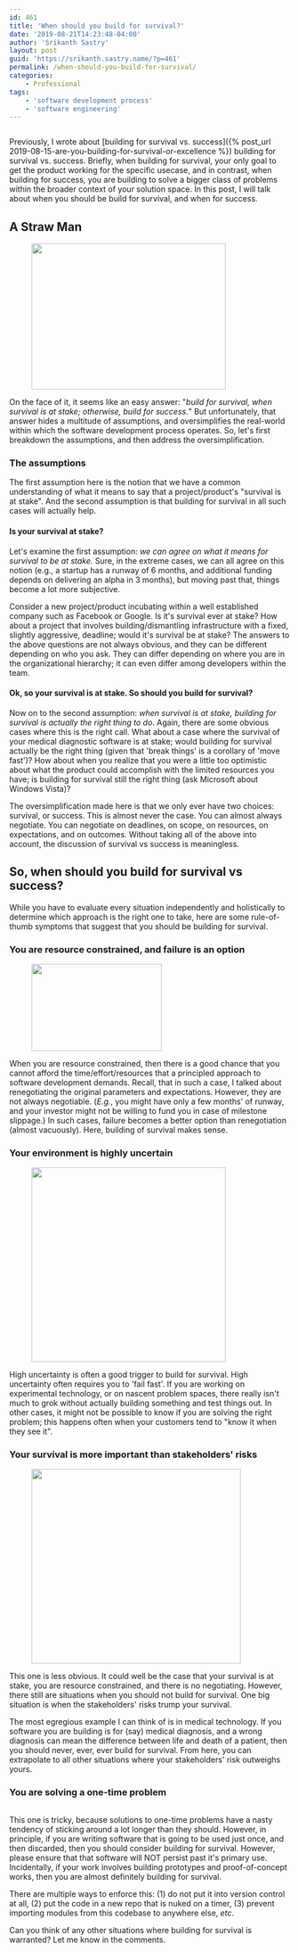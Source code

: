 ```yaml
---
id: 461
title: 'When should you build for survival?'
date: '2019-08-21T14:23:48-04:00'
author: 'Srikanth Sastry'
layout: post
guid: 'https://srikanth.sastry.name/?p=461'
permalink: /when-should-you-build-for-survival/
categories:
    - Professional
tags:
    - 'software development process'
    - 'software engineering'
---
```


<!-- wp:image {"align":"center","id":463} -->
<div class="wp-block-image"><figure class="aligncenter"><img src="https://srikanth.sastry.name/wp-content/uploads/2019/08/Are-You-Succeeding-Blog-thegem-blog-default-1024x512.jpg" alt="" class="wp-image-463"/><!-- <figcaption>source: http://beaconbusinessmarketing.com/success-vs-survival/</figcaption> --> </figure></div>
<!-- /wp:image -->

<!-- wp:paragraph -->
Previously, I wrote about [building for survival vs. success]({% post_url 2019-08-15-are-you-building-for-survival-or-excellence %}) building for survival vs. success. Briefly, when building for survival, your only goal to get the product working for the specific usecase, and in contrast, when building for success, you are building to solve a bigger class of problems within the broader context of your solution space. In this post, I will talk about when you should be build for survival, and when for success.
<!-- /wp:paragraph -->

<!-- wp:more -->
<!--more-->
<!-- /wp:more -->

<!-- wp:heading -->
<h2>A Straw Man</h2>
<!-- /wp:heading -->

<!-- wp:image {"align":"center","id":464,"width":349,"height":262} -->
<div class="wp-block-image"><figure class="aligncenter is-resized"><img src="https://srikanth.sastry.name/wp-content/uploads/2019/08/Meet-You-Strawman.jpg" alt="" class="wp-image-464" width="349" height="262"/><!--<figcaption>source: https://prepareforchange.net/wp-content/uploads/2016/06/Meet-You-Strawman.jpg</figcaption>--></figure></div>
<!-- /wp:image -->

<!-- wp:paragraph -->
<p>On the face of it, it seems like an easy answer: "<em>build for survival, when survival is at stake; otherwise, build for success.</em>" But unfortunately, that answer hides a multitude of assumptions, and oversimplifies the real-world within which the software development process operates. So, let's first breakdown the assumptions, and then address the oversimplification.</p>
<!-- /wp:paragraph -->

<!-- wp:heading {"level":3} -->
<h3>The assumptions</h3>
<!-- /wp:heading -->

<!-- wp:paragraph -->
<p>The first assumption here is the notion that we have a common understanding of what it means to say that a project/product's "survival is at stake". And the second assumption is that building for survival in all such cases will actually help. </p>
<!-- /wp:paragraph -->

<!-- wp:heading {"level":4} -->
<h4>Is your survival at stake?</h4>
<!-- /wp:heading -->

<!-- wp:paragraph -->
<p> Let's examine the first assumption: <em>we can agree on what it means for survival to be at stake.</em> Sure, in the extreme cases, we can all agree on this notion (e.g., a startup has a runway of 6 months, and additional funding depends on delivering an alpha in 3 months), but moving past that, things become a lot more subjective. </p>
<!-- /wp:paragraph -->

<!-- wp:paragraph -->
<p>Consider a new project/product incubating within a well established company such as Facebook or Google. Is it's survival ever at stake? How about a project that involves building/dismantling infrastructure with a fixed, slightly aggressive, deadline; would it's survival be at stake? The answers to the above questions are not always obvious, and they can be different depending on who you ask. They can differ depending on where you are in the organizational hierarchy; it can even differ among developers within the team. </p>
<!-- /wp:paragraph -->

<!-- wp:heading {"level":4} -->
<h4>Ok, so your survival is at stake. So should you build for survival?</h4>
<!-- /wp:heading -->

<!-- wp:paragraph -->
<p>Now on to the second assumption: <em>when survival is at stake, building for survival is actually the right thing to do</em>. Again, there are some obvious cases where this is the right call. What about a case where the survival of your medical diagnostic software is at stake; would building for survival actually be the right thing (given that 'break things' is a corollary of 'move fast')?  How about when you realize that you were a little too optimistic about what the product could accomplish with the limited resources you have; is building for survival still the right thing (ask Microsoft about Windows Vista)?</p>
<!-- /wp:paragraph -->

<!-- wp:paragraph -->
<p>The oversimplification made here is that we only ever have two choices: survival, or success. This is almost never the case. You can almost always negotiate. You can negotiate on deadlines, on scope, on resources, on expectations, and on outcomes. Without taking all of the above into account, the discussion of survival vs success is meaningless. </p>
<!-- /wp:paragraph -->

<!-- wp:heading -->
<h2>So, when should you build for survival vs success?</h2>
<!-- /wp:heading -->

<!-- wp:paragraph -->
<p>While you have to evaluate every situation independently and holistically to determine which approach is the right one to take, here are some rule-of-thumb symptoms that suggest that you should be building for survival.</p>
<!-- /wp:paragraph -->

<!-- wp:heading {"level":3} -->
<h3>You are resource constrained, and failure is an option</h3>
<!-- /wp:heading -->

<!-- wp:image {"align":"center","id":465,"width":234,"height":156} -->
<div class="wp-block-image"><figure class="aligncenter is-resized"><img src="https://srikanth.sastry.name/wp-content/uploads/2019/08/product-resource-graphic01.png" alt="" class="wp-image-465" width="234" height="156"/><!-- <figcaption>source: https://www.triskellsoftware.com/wp-content/uploads/2016/01/product-resource-graphic01.png</figcaption> --></figure></div>
<!-- /wp:image -->

<!-- wp:paragraph -->
<p>When you are resource constrained, then there is a good chance that you cannot afford the time/effort/resources that a principled approach to software development demands. Recall, that in such a case, I talked about renegotiating the original parameters and expectations. However, they are not always negotiable. (<em>E.g.</em>, you might have only a few months' of runway, and your investor might not be willing to fund you in case of milestone slippage.) In such cases, failure becomes a better option than renegotiation (almost vacuously). Here, building of survival makes sense.</p>
<!-- /wp:paragraph -->

<!-- wp:heading {"level":3} -->
<h3>Your environment is highly uncertain</h3>
<!-- /wp:heading -->

<!-- wp:image {"align":"center","id":466,"width":349,"height":349} -->
<div class="wp-block-image"><figure class="aligncenter is-resized"><img src="https://srikanth.sastry.name/wp-content/uploads/2019/08/Uncertainty-Reigns-Supreme-for-Fixed-Income-Investors-in-2015-e1505506674364.png" alt="" class="wp-image-466" width="349" height="349"/> <!-- <figcaption>source: https://blogs.cfainstitute.org/investor/2015/09/08/uncertainty-reigns-supreme-for-fixed-income-investors-in-2015/</figcaption> --> </figure></div>
<!-- /wp:image -->

<!-- wp:paragraph -->
<p>High uncertainty is often a good trigger to build for survival. High uncertainty often requires you to 'fail fast'. If you are working on experimental technology, or on nascent problem spaces, there really isn't much to grok without actually building something and test things out. In other cases, it might not be possible to know if you are solving the right problem; this happens often when your customers tend to "know it when they see it".</p>
<!-- /wp:paragraph -->

<!-- wp:heading {"level":3} -->
<h3>Your survival is more important than stakeholders' risks</h3>
<!-- /wp:heading -->

<!-- wp:image {"align":"center","id":467,"width":376,"height":349} -->
<div class="wp-block-image"><figure class="aligncenter is-resized"><img src="https://srikanth.sastry.name/wp-content/uploads/2019/08/stakeholders.png" alt="" class="wp-image-467" width="376" height="349"/> <!-- <figcaption>source: https://corporatefinanceinstitute.com/resources/knowledge/finance/stakeholder/</figcaption> --> </figure></div>
<!-- /wp:image -->

<!-- wp:paragraph -->
<p>This one is less obvious. It could well be the case that your survival is at stake, you are resource constrained, and there is no negotiating. However, there still are situations when you should not build for survival. One big situation is when the stakeholders' risks trump your survival.</p>
<!-- /wp:paragraph -->

<!-- wp:paragraph -->
<p>The most egregious example I can think of is in medical technology. If you software you are building is for (say) medical diagnosis, and a wrong diagnosis can mean the difference between life and death of a patient, then you should never, ever, ever build for survival. From here, you can extrapolate to all other situations where your stakeholders' risk outweighs yours.</p>
<!-- /wp:paragraph -->

<!-- wp:heading {"level":3} -->
<h3>You are solving a one-time problem</h3>
<!-- /wp:heading -->

<!-- wp:image {"align":"center","id":468} -->
<div class="wp-block-image"><figure class="aligncenter"><img src="https://srikanth.sastry.name/wp-content/uploads/2019/08/Throw-away-Prototyping-Model.jpg" alt="" class="wp-image-468"/> <!-- <figcaption>source: https://prototypeinfo.com/evolutionary-prototyping-and-throw-away-prototyping/</figcaption>  --> </figure></div>
<!-- /wp:image -->

<!-- wp:paragraph -->
<p>This one is tricky, because solutions to one-time problems have a nasty tendency of sticking around a lot longer than they should. However, in principle, if you are writing software that is going to be used just once, and then discarded, then you should consider building for survival. However, please ensure that that software will NOT persist past it's primary use. Incidentally, if your work involves building prototypes and proof-of-concept works, then you are almost definitely building for survival.</p>
<!-- /wp:paragraph -->

<!-- wp:paragraph -->
<p>There are multiple ways to enforce this: (1) do not put it into version control at all, (2) put the code in a new repo that is nuked on a timer, (3) prevent importing modules from this codebase to anywhere else, <em>etc</em>.</p>
<!-- /wp:paragraph -->

<!-- wp:paragraph -->
<p>Can you think of any other situations where building for survival is warranted? Let me know in the comments.</p>
<!-- /wp:paragraph -->